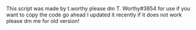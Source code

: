 This script was made by t.worthy please dm T. Worthy#3854 for use if you want to copy
 the code go ahead I updated it recently if it does not work please dm me for old version!
